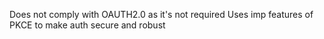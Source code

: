 Does not comply with OAUTH2.0 as it's not required
Uses imp features of PKCE to make auth secure and robust
